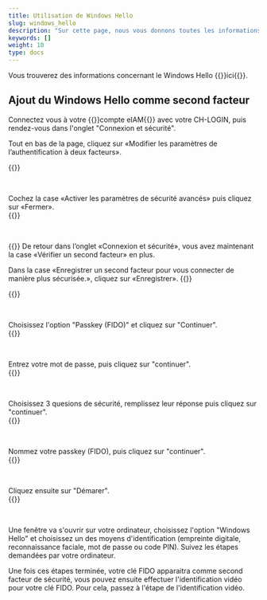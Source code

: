 ```yaml
---
title: Utilisation de Windows Hello
slug: windows_hello
description: "Sur cette page, nous vous donnons toutes les informations relatives à l'utilisation du Windows Hello comme second facteur de sécurité."
keywords: []
weight: 10
type: docs
---
```


Vous trouverez des informations concernant le Windows Hello {{<link url="https://support.microsoft.com/fr-fr/windows/connectez-vous-%C3%A0-votre-compte-microsoft-avec-windows-hello-800a8c01-6b61-49f5-0660-c2159bea4d84" newTab="true">}}ici{{</link>}}.

## Ajout du Windows Hello comme second facteur

<div class="two_column">

<div class="left_col">
<!-- First column content goes here -->
<p> Connectez vous à votre {{<link url="https://www.myaccount.eiam.admin.ch/" newTab="true">}}compte eIAM{{</link>}} avec votre CH-LOGIN, puis rendez-vous dans l'onglet "Connexion et sécurité". </p>

<p> Tout en bas de la page, cliquez sur «Modifier les paramètres de l’authentification à deux facteurs». </p>
</div>

<div class="right_col">
<!-- Second column content goes here -->
{{<insertImage image="modif_parametres_fr.png" description="modification paramètres" class="edge max-w-90">}}
</div>

</div>

&nbsp; 

<!-- 2eme paire de colonnes -->

<div class="two_column">

<div class="left_col">
<!-- First column content goes here -->
Cochez la case «Activer les paramètres de sécurité avancés» puis cliquez sur «Fermer».
</div>

<div class="right_col">
<!-- Second column content goes here -->
{{<insertImage image="activation_param.png" description="Activation paramètres avancés" class="edge max-w-90">}}
</div>

</div>

&nbsp; 

<!-- 3eme paire de colonnes -->

<div class="two_column">

<div class="left_col">
<!-- First column content goes here -->
{{<markdown>}}
De retour dans l’onglet «Connexion et sécurité», vous avez maintenant la case «Vérifier un second facteur» en plus.

Dans la case «Enregistrer un second facteur pour vous connecter de manière plus sécurisée.», cliquez sur «Enregistrer».
{{</markdown>}}
</div>

<div class="right_col">
<!-- Second column content goes here -->
{{<insertImage image="ajout_facteur_fr.png" description="ajout second facteur" class="edge max-w-90">}}
</div>

</div>

&nbsp; 

<!-- 4eme paire de colonnes -->

<div class="two_column">

<div class="left_col">
<!-- First column content goes here -->
Choisissez l'option "Passkey (FIDO)" et cliquez sur "Continuer".
</div>

<div class="right_col">
<!-- Second column content goes here -->
{{<insertImage image="choix_fido_fr.png" class="edge max-w-90">}}
</div>

</div>

&nbsp; 

<!-- 6eme paire de colonnes -->

<div class="two_column">

<div class="left_col">
<!-- First column content goes here -->
Entrez votre mot de passe, puis cliquez sur "continuer".
</div>

<div class="right_col">
<!-- Second column content goes here -->
{{<insertImage image="fido_mdp_fr.png" class="edge max-w-90">}}
</div>

</div>

&nbsp; 

<!-- 7eme paire de colonnes -->

<div class="two_column">

<div class="left_col">
<!-- First column content goes here -->
Choisissez 3 quesions de sécurité, remplissez leur réponse puis cliquez sur "continuer".
</div>

<div class="right_col">
<!-- Second column content goes here -->
{{<insertImage image="questions_secu.png" description="ajout questions sécurité" class="edge max-w-90">}}
</div>

</div>

&nbsp;

<!-- 8eme paire de colonnes -->

<div class="two_column">

<div class="left_col">
<!-- First column content goes here -->
Nommez votre passkey (FIDO), puis cliquez sur "continuer".
</div>

<div class="right_col">
<!-- Second column content goes here -->
{{<insertImage image="nom_fido_fr.png" class="edge max-w-90">}}
</div>

</div>

&nbsp;

<!-- 9eme paire de colonnes -->

<div class="two_column">

<div class="left_col">
<!-- First column content goes here -->
Cliquez ensuite sur "Démarer".
</div>

<div class="right_col">
<!-- Second column content goes here -->
{{<insertImage image="config_fido.png" class="edge max-w-90">}}
</div>

</div>

&nbsp;

Une fenêtre va s'ouvrir sur votre ordinateur, choisissez l'option "Windows Hello" et choisissez un des moyens d'identification (empreinte digitale, reconnaissance faciale, mot de passe ou code PIN). Suivez les étapes demandées par votre ordinateur.

<!-- 
Les explications concernant l'enregistrement de la clé FIDO sur votre CH_LOGIN ne sont pas encore disponible. En attendant, vous pouvez vous réferer à [cette marche-à-suivre](https://help.eiam.swiss/?c=passkeys&l=fr). 

Les explications concernant l'identification vidéo pour la clé FIDO ne sont pas encore disponible. En attendant, vous pouvez vous réferer à [cette marche-à-suivre](https://help.eiam.swiss/index.php?c=h!vipspasskey&l=fr). 
-->

Une fois ces étapes terminée, votre clé FIDO apparaitra comme second facteur de sécurité, vous pouvez ensuite effectuer l'identification vidéo pour votre clé FIDO. Pour cela, passez à l'étape de l'identification vidéo.

